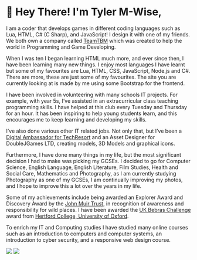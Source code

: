 # 👋 Hey There! I'm Tyler M-Wise,
I am a coder that develops games in different coding languages such as Lua, HTML, C# (C Sharp), and JavaScript! I design it with one of my friends. We both own a company called [TeamTBM](https://teamtbm.org/) which was created to help the world in Programming and Game Developing.  

When I was ten I began learning HTML much more, and ever since then, I have been learning many new things. I enjoy most languages I have learnt but some of my favourites are Lua, HTML, CSS, JavaScript, Node.js and C#. There are more, these are just some of my favourites. The site you are currently looking at is made by me using some Bootstrap for the frontend.  

I have been involved in volunteering with many schools IT projects. For example, with year 5s, I’ve assisted in an extracurricular class teaching programming skills. I have helped at this club every Tuesday and Thursday for an hour. It has been inspiring to help young students learn, and this encourages me to keep learning and developing my skills.  

I’ve also done various other IT related jobs. Not only that, but I’ve been a [Digital Ambassador for TechResort](https://techresort.org/) and an Asset Designer for DoubleJGames LTD, creating models, 3D Models and graphical icons.  

Furthermore, I have done many things in my life, but the most significant decision I had to make was picking my GCSEs. I decided to go for Computer Science, English Language, English Literature, Film Studies, Health and Social Care, Mathematics and Photography, as I am currently studying Photography as one of my GCSEs, I am continually improving my photos, and I hope to improve this a lot over the years in my life.  

Some of my achievements include being awarded an Explorer Award and Discovery Award by the [John Muir Trust](https://www.johnmuirtrust.org/john-muir-award), in recognition of awareness and responsibility for wild places. I have been awarded the [UK Bebras Challenge](https://www.bebras.uk/) award from [Hertford College, University of Oxford](https://www.hertford.ox.ac.uk/).  

To enrich my IT and Computing studies I have studied many online courses such as an introduction to computers and computer systems, an introduction to cyber security, and a responsive web design course.

<img src="https://github-readme-stats.vercel.app/api?username=tylermwise&show_icons=true&theme=dark">
<img src="https://github-readme-stats.vercel.app/api/top-langs/?username=tylermwise&theme=dark">
